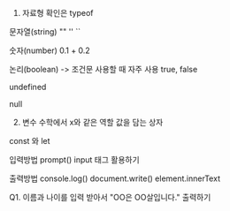 1. 자료형
확인은 typeof

문자열(string)
""
''
``

숫자(number)
0.1 + 0.2

논리(boolean) -> 조건문 사용할 때 자주 사용
true, false

undefined

null

2. 변수
수학에서 x와 같은 역할
값을 담는 상자

const 와 let



입력방법
prompt()
input 태그 활용하기

출력방법
console.log()
document.write()
element.innerText

Q1. 이름과 나이를 입력 받아서 "OO은 OO살입니다." 출력하기
